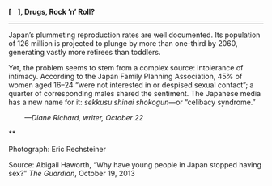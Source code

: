 **[    ], Drugs, Rock ’n’ Roll?**

****

Japan’s plummeting reproduction rates are well documented. Its population of 126 million is projected to plunge by more than one-third by 2060, generating vastly more retirees than toddlers.

Yet, the problem seems to stem from a complex source: intolerance of intimacy. According to the Japan Family Planning Association, 45% of women aged 16–24 “were not interested in or despised sexual contact”; a quarter of corresponding males shared the sentiment. The Japanese media has a new name for it: *sekkusu shinai shokogun*—or “celibacy syndrome.”

        *—Diane Richard, writer, October 22*

**

Photograph: Eric Rechsteiner

Source: Abigail Haworth, “Why have young people in Japan stopped having sex?” *The Guardian*, October 19, 2013 
